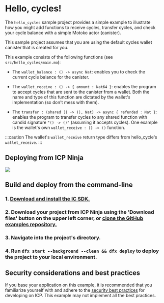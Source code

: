 # Hello, cycles!

The `hello_cycles` sample project provides a simple example to illustrate how you might add functions to receive cycles, transfer cycles, and check your cycle balance with a simple Motoko actor (canister).

This sample project assumes that you are using the default cycles wallet canister that is created for you.

This example consists of the following functions (see `src/hello_cycles/main.mo`):

- The `wallet_balance : () -> async Nat`: enables you to check the current cycle balance for the canister.

- The `wallet_receive : () -> { amount : Nat64 }`: enables the program to accept cycles that are sent to the canister from a wallet. Both the name and type of this function are dictated by the wallet's implementation (so don't mess with them).

- The `transfer : (shared () -> (), Nat) -> async { refunded : Nat }`: enables the program to transfer cycles to any shared function with candid signature `"() -> ()"` (assuming it accepts cycles). One example is the wallet's own `wallet_receive : () -> ()` function.

:::caution
The wallet's `wallet_receive` return type differs from hello_cycle's `wallet_receive`.
:::

## Deploying from ICP Ninja

[![](https://icp.ninja/assets/open.svg)](https://icp.ninja/editor?g=https://github.com/dfinity/examples/tree/master/motoko/hello_cycles)

## Build and deploy from the command-line

### 1. [Download and install the IC SDK.](https://internetcomputer.org/docs/building-apps/getting-started/install)

### 2. Download your project from ICP Ninja using the 'Download files' button on the upper left corner, or [clone the GitHub examples repository.](https://github.com/dfinity/examples/)

### 3. Navigate into the project's directory.

### 4. Run `dfx start --background --clean && dfx deploy` to deploy the project to your local environment. 

## Security considerations and best practices

If you base your application on this example, it is recommended that you familiarize yourself with and adhere to the [security best practices](https://internetcomputer.org/docs/building-apps/security/overview) for developing on ICP. This example may not implement all the best practices.


